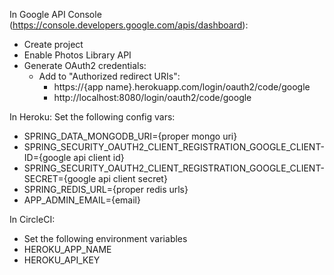 In Google API Console (https://console.developers.google.com/apis/dashboard):
* Create project
* Enable Photos Library API
* Generate OAuth2 credentials:
    * Add to "Authorized redirect URIs":
        * https://{app name}.herokuapp.com/login/oauth2/code/google
        * http://localhost:8080/login/oauth2/code/google


In Heroku:
Set the following config vars:
* SPRING_DATA_MONGODB_URI={proper mongo uri}
* SPRING_SECURITY_OAUTH2_CLIENT_REGISTRATION_GOOGLE_CLIENT-ID={google api client id}
* SPRING_SECURITY_OAUTH2_CLIENT_REGISTRATION_GOOGLE_CLIENT-SECRET={google api client secret}
* SPRING_REDIS_URL={proper redis urls}
* APP_ADMIN_EMAIL={email}

In CircleCI:
* Set the following environment variables
 * HEROKU_APP_NAME
 * HEROKU_API_KEY